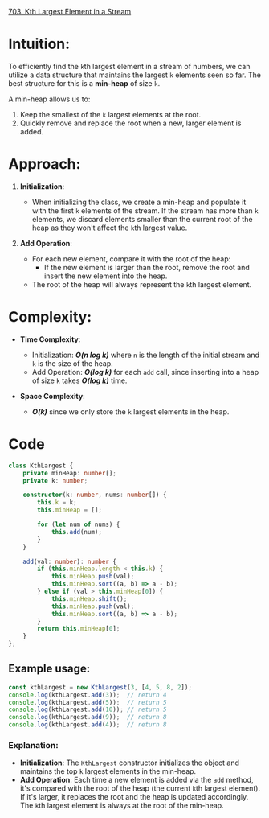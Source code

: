 [703. Kth Largest Element in a Stream](https://leetcode.com/problems/kth-largest-element-in-a-stream/)

# Intuition:
To efficiently find the `k`th largest element in a stream of numbers, we can utilize a data structure that maintains the largest `k` elements seen so far. The best structure for this is a **min-heap** of size `k`. 

A min-heap allows us to:
1. Keep the smallest of the `k` largest elements at the root.
2. Quickly remove and replace the root when a new, larger element is added.

# Approach:
1. **Initialization**:
   - When initializing the class, we create a min-heap and populate it with the first `k` elements of the stream. If the stream has more than `k` elements, we discard elements smaller than the current root of the heap as they won't affect the `k`th largest value.

2. **Add Operation**:
   - For each new element, compare it with the root of the heap:
     - If the new element is larger than the root, remove the root and insert the new element into the heap.
   - The root of the heap will always represent the `k`th largest element.

# Complexity:
- **Time Complexity**:
  - Initialization: ***O(n log k)*** where `n` is the length of the initial stream and `k` is the size of the heap.
  - Add Operation: ***O(log k)*** for each `add` call, since inserting into a heap of size `k` takes ***O(log k)*** time.
  
- **Space Complexity**:
  - ***O(k)*** since we only store the `k` largest elements in the heap.

# Code

```typescript
class KthLargest {
    private minHeap: number[];
    private k: number;

    constructor(k: number, nums: number[]) {
        this.k = k;
        this.minHeap = [];

        for (let num of nums) {
            this.add(num);
        }
    }

    add(val: number): number {
        if (this.minHeap.length < this.k) {
            this.minHeap.push(val);
            this.minHeap.sort((a, b) => a - b); 
        } else if (val > this.minHeap[0]) {
            this.minHeap.shift();
            this.minHeap.push(val);
            this.minHeap.sort((a, b) => a - b);
        }
        return this.minHeap[0];
    }
};

```

## Example usage:

```typescript
const kthLargest = new KthLargest(3, [4, 5, 8, 2]);
console.log(kthLargest.add(3));  // return 4
console.log(kthLargest.add(5));  // return 5
console.log(kthLargest.add(10)); // return 5
console.log(kthLargest.add(9));  // return 8
console.log(kthLargest.add(4));  // return 8
```

### Explanation:
- **Initialization**: The `KthLargest` constructor initializes the object and maintains the top `k` largest elements in the min-heap.
- **Add Operation**: Each time a new element is added via the `add` method, it's compared with the root of the heap (the current `k`th largest element). If it's larger, it replaces the root and the heap is updated accordingly. The `k`th largest element is always at the root of the min-heap.